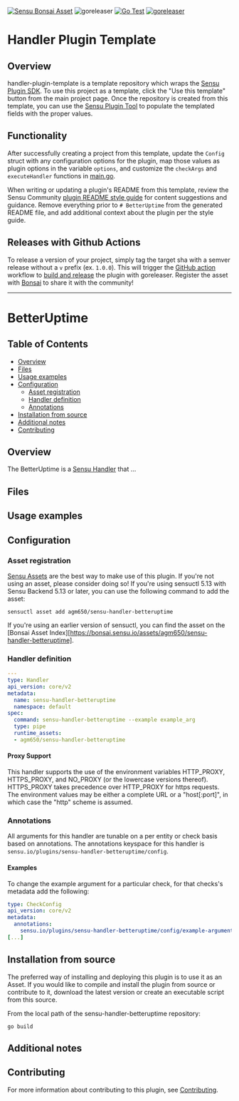 [![Sensu Bonsai Asset](https://img.shields.io/badge/Bonsai-Download%20Me-brightgreen.svg?colorB=89C967&logo=sensu)](https://bonsai.sensu.io/assets/agm650/sensu-handler-betteruptime)
![goreleaser](https://github.com/agm650/sensu-handler-betteruptime/workflows/goreleaser/badge.svg)
[![Go Test](https://github.com/agm650/sensu-handler-betteruptime/workflows/Go%20Test/badge.svg)](https://github.com/agm650/sensu-handler-betteruptime/actions?query=workflow%3A%22Go+Test%22)
[![goreleaser](https://github.com/agm650/sensu-handler-betteruptime/workflows/goreleaser/badge.svg)](https://github.com/agm650/sensu-handler-betteruptime/actions?query=workflow%3Agoreleaser)

# Handler Plugin Template

## Overview
handler-plugin-template is a template repository which wraps the [Sensu Plugin SDK][2].
To use this project as a template, click the "Use this template" button from the main project page.
Once the repository is created from this template, you can use the [Sensu Plugin Tool][9] to
populate the templated fields with the proper values.

## Functionality

After successfully creating a project from this template, update the `Config` struct with any
configuration options for the plugin, map those values as plugin options in the variable `options`,
and customize the `checkArgs` and `executeHandler` functions in [main.go][7].

When writing or updating a plugin's README from this template, review the Sensu Community
[plugin README style guide][3] for content suggestions and guidance. Remove everything
prior to `# BetterUptime` from the generated README file, and add additional context about the
plugin per the style guide.

## Releases with Github Actions

To release a version of your project, simply tag the target sha with a semver release without a `v`
prefix (ex. `1.0.0`). This will trigger the [GitHub action][5] workflow to [build and release][4]
the plugin with goreleaser. Register the asset with [Bonsai][8] to share it with the community!

***

# BetterUptime

## Table of Contents
- [Overview](#overview)
- [Files](#files)
- [Usage examples](#usage-examples)
- [Configuration](#configuration)
  - [Asset registration](#asset-registration)
  - [Handler definition](#handler-definition)
  - [Annotations](#annotations)
- [Installation from source](#installation-from-source)
- [Additional notes](#additional-notes)
- [Contributing](#contributing)

## Overview

The BetterUptime is a [Sensu Handler][6] that ...

## Files

## Usage examples

## Configuration

### Asset registration

[Sensu Assets][10] are the best way to make use of this plugin. If you're not using an asset, please
consider doing so! If you're using sensuctl 5.13 with Sensu Backend 5.13 or later, you can use the
following command to add the asset:

```
sensuctl asset add agm650/sensu-handler-betteruptime
```

If you're using an earlier version of sensuctl, you can find the asset on the [Bonsai Asset Index][https://bonsai.sensu.io/assets/agm650/sensu-handler-betteruptime].

### Handler definition

```yml
---
type: Handler
api_version: core/v2
metadata:
  name: sensu-handler-betteruptime
  namespace: default
spec:
  command: sensu-handler-betteruptime --example example_arg
  type: pipe
  runtime_assets:
  - agm650/sensu-handler-betteruptime
```

#### Proxy Support

This handler supports the use of the environment variables HTTP_PROXY,
HTTPS_PROXY, and NO_PROXY (or the lowercase versions thereof). HTTPS_PROXY takes
precedence over HTTP_PROXY for https requests.  The environment values may be
either a complete URL or a "host[:port]", in which case the "http" scheme is assumed.

### Annotations

All arguments for this handler are tunable on a per entity or check basis based on annotations.  The
annotations keyspace for this handler is `sensu.io/plugins/sensu-handler-betteruptime/config`.

#### Examples

To change the example argument for a particular check, for that checks's metadata add the following:

```yml
type: CheckConfig
api_version: core/v2
metadata:
  annotations:
    sensu.io/plugins/sensu-handler-betteruptime/config/example-argument: "Example change"
[...]
```

## Installation from source

The preferred way of installing and deploying this plugin is to use it as an Asset. If you would
like to compile and install the plugin from source or contribute to it, download the latest version
or create an executable script from this source.

From the local path of the sensu-handler-betteruptime repository:

```
go build
```

## Additional notes

## Contributing

For more information about contributing to this plugin, see [Contributing][1].

[1]: https://github.com/sensu/sensu-go/blob/master/CONTRIBUTING.md
[2]: https://github.com/sensu-community/sensu-plugin-sdk
[3]: https://github.com/sensu-plugins/community/blob/master/PLUGIN_STYLEGUIDE.md
[4]: https://github.com/sensu-community/handler-plugin-template/blob/master/.github/workflows/release.yml
[5]: https://github.com/sensu-community/handler-plugin-template/actions
[6]: https://docs.sensu.io/sensu-go/latest/reference/handlers/
[7]: https://github.com/sensu-community/handler-plugin-template/blob/master/main.go
[8]: https://bonsai.sensu.io/
[9]: https://github.com/sensu-community/sensu-plugin-tool
[10]: https://docs.sensu.io/sensu-go/latest/reference/assets/
